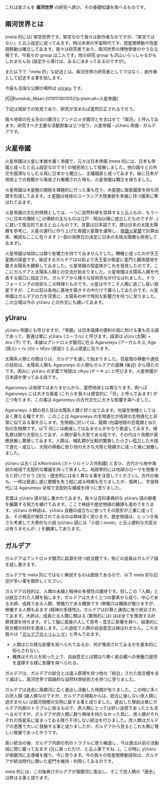 <!--
{"id":"26006613467421650","title":"兩河世界の基礎知識とその研究への誘ひ","categories":["考察"],"draft":"no"}
-->

これは皆さんを **兩河世界** の研究へ誘ひ、その基礎知識を與へるものです。

## 兩河世界とは

(meta 的には) 架空世界です。架空なので我々は創作者なのですが、「架空ではない」と云ふ設定に成ってゐます。時は未來の宇宙時代です。惑星間移動や恆星間移動は確立してゐます。我々は研究者であり、兩河世界の博物學者のやうな立場です。今我々の group は二人です。他の研究 group も沢山いらっしゃるかもしれませんね (設定から導けば、ゐるに決まってゐるのですが)。

また以下で「meta 的」な記述とは、兩河世界の研究者としてではなく、創作者として記述する事を指します。

今最も活潑な公開の場所は [yUraru](https://scrapbox.io/yuraru/) です。

[f:id:Kureduki_Maari:20191118010521p:plain:alt=火星帝國]

下記は現狀での知見であり、研究が深まれば當然訂正されるでせう。

我々地球の在る天の川銀河とアンドロメダ銀河とを合はせて「兩河」と呼んでゐます。研究すべき主要な活動對象は三つ在り、火星帝國・yUraru 帝國・ガルデアです。

## 火星帝國

火星帝國は火星に本據を置く帝國で、元々は日本帝國 (meta 的には、日本も帝國と成ったと云ふ設定なのです) の植民地として發展しました。他の國々との外交を圓滑ならしむる爲に日本から獨立し、主權國家と成ってゐます。後に日本が地球上での敗戰から吸收され解體された時も、火星帝國は獨立を保ちました。

火星帝國は木星圈の開拓を積極的に行った事も在り、木星圈に衞星國家を持ち同盟を形成してゐます。土星圈は地球のユーラシア大陸東部を本據に持つ國家に奪はれてゐます。

火星帝國の文化的特徴としては、一つに自然科學を崇拜すると云ふもの、もう一つに日本の傳統 (この傳統の主なものは江戸・明治以降に成立したものですが…) に就いて復古的であると云ふものです。言葉は日本語です。暦は日本の太陰太陽曆を參考に、火星の運行に作り上げた帝國火星曆を運用し、[帝國火星暦](https://martian-imperial-year-table.c4se.jp/)で計算出來、解説もここに在ります (一部の祝祭日の決定に日本の太陰太陽曆も併用してゐます)。

火星帝國は地球には餘り影響力を持ててゐませんでした。轉機と成ったのが天王星圈の探査です。後述するガルデアは以前より天王星の衞星に星門と觀測基地を置き太陽系を觀察してゐました。火星帝國の探査隊がこれを發見したのです。ここにガルデアと太陽系人類との交流が始まりました。火星帝國は太陽系人類を代表する窗口に指定され、ガルデアから樣々な技術供与が行なはれました。テラフォーミングの技術もこの時得たものです。火星は今でこそ人類に過ごし易い惑星ですが、これ以前は各地に基地を築きその中だけで暮らしてゐたのです。火星帝國はガルデアの力を背景に、太陽系の中で特別な影響力を持つに至りました。この立場は今の yUraru との外交にも續いてゐます。

## yUraru

yUraru 帝國とも呼びますが、「帝國」は日本語譯の便利の爲に附ける事も在る語であって、普通は單に yUraru (ユーラル) と呼びます。語源は yUru (太陽) + Aru (下) です。本據はアンドロメダ銀河に在る Agaruneyu (アーガルネユ; Aga (我ら) + ru (の) + nEyu (惑星)) と云ふ惑星に在ります。

太陽系人類との關はりは、ガルデアを通して始まりました。恆星間の移動や通信の技術は、太陽系人類も Agaruneyu の人類もガルデアの遺構 (後述) から得たのです。因みに yUraru の言葉で地球は cIkyu (チーキュ) と呼びます。火星帝國が日本語を使ってゐる爲です。

Agaruneyu は地球ではありませんから、當然地球とは異なります。例へば Agaruneyu には大きな衞星 (これらを我々は便宜的に「月」と呼んでゐます) が三つ有ります。この事は Agaruneyu の古代文化に大きな影響を與へました。

Agaruneyu 人類の見た目は太陽系人類と好く似てゐます。勿論生物種としては全く異なる種ですが、このことは Agaruneyu の生物進化が地球の生物進化と非常に似てゐる事を示します。生物相に於いては、龍類 (勿論地球の恐竜類と似た別の生物類です。以下 同じ) は絶滅してはゐませんがかなり衰退してゐます。哺乳類は餘り大型化してゐず、人類が最も大型である程です。その代はり鳥類が適應放散し繁榮してゐます。人類は、哺乳類が比較的繁榮した小さい孤立した大陸で進化・成立し、大陸の移動に依り他の大きな大陸と陸續きに成った後に放散しました。

yUraru は古くは kAtoriruixis (カトリルイシス共和國) と言ひ、古代から地中海狀の地域で支配的な權威を持って來ました。地政學的には地球のローマを想像すると好いでせう (文化・歴史的には全く異なる事を注意してください)。古代の後も、一時は衰退し遂に實體を失う程に成る時期も在りましたが、復興し、宇宙時代には Agaruneyu 全域で支配的な權威を持つに至りました。

言葉は yUraru 語が話し書かれてゐます。我々は百科事典的な yUraru 語の辭書を編纂する努力を續けてゐます。ここで神話や歴史物語の飜譯も進めてをります。yUraru の神話は、yUraru 自體の成立ちに依ってその原形が三重に成ってゐ、その構造が保存されてゐるのは興味深く思ひます。歴史物語は、とっつき易さも考慮して大衆的な小説 (yUraru 語には「小説 / novel」と云ふ便利な大區分は有りませんが…) を飜譯してあります。

## ガルデア

ガルデアはアンドロメダ銀河に起源を持つ統合體です。殆どの成員はガルデア語を話し書きます。

ガルデアを meta 的にではなく解説するのは面倒であるので、以下 meta 的な記述が多い事を御許しください。

ガルデアの目的は、人類の永續と精神の多樣性の護持です。但しこの「人類」とは統合された人類を指します。ガルデアは大きく三つの要素から成り、中心である大姉、成員である人類、勞働力である機族です (勞働力は機族が擔ひますが、勞働する人類もゐます (精神の多樣性))。ガルデアは計算と通信に依り統合されてゐます。大姉は、成員たる人類に關はる (實用的には) ほぼ全てを豫測する計算資源を持ちます。そして腦に直接介入して思考・意志に影響を與へ、結果的に統合體の目的を達成します。この過程で人類の自由意志は損はれません。これを我々は「[ガルデアのトリレンマ](https://scrapbox.io/yuraru/%E3%82%AC%E3%83%AB%E3%83%87%E3%82%A2%E3%81%AE%E3%83%88%E3%83%AA%E3%83%AC%E3%83%B3%E3%83%9E)」と呼んでゐます。

- 人類はどの樣な影響を與へられてゐるか、何が豫測されてゐるかを基本的に知らされない。
- 機族はそれらを知った上で、自由意志とは關はり無く統合體への勞働力提供を選擇する樣に影響を與へられる。

ガルデアは、ガルデアの統合とは違ふ原理を持つ他の「統合」された統合體を全て滅ぼし、兩河世界で超越的な自然科學技術力を持つに至りました。

ガルデアは過去に兩銀河に広く進出し活動した時期が有りました。この時に多くの庶人類 (諸人類なのですが、ガルデアの視點からは、統合に値しない庶人類に過ぎません) は銀河規模の文明に屬する事と成りました。進出した理由は單にガルデア内部のトラブルに依るもので、庶人類にとっては好い迷惑であったとも言へるのですが、ガルデアが庶人類に餘り興味を持たなかった爲に、庶人類がそれぞれの恆星系に留まってゐる限り干渉しない統治を行ひました。庶人類はガルデアの恩惠で大いに發展する事と成りましたが、ガルデアから見るとこれも無に等しい發展であったやうです。

長い統治の後、ガルデア内部の別のトラブルに依り縮退し、今は進出以前の活動域に閉じ籠ってゐます (元に戻っただけ、と云ふ事ですね…)。この時に yUraru が兩銀河に主導權を握り、今に至ります。今の我々の恆星間移動技術は、ガルデアが統治時代に開いた星門を維持・利用してゐるのです。

meta 的には、この後再びガルデアが兩銀河に進出し、そこで庶人類の「歴史」は終はる事と成ります。
